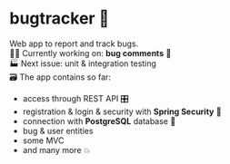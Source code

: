 # bugtracker :bug:
Web app to report and track bugs. <br>
👷‍♂️ Currently working on: **bug comments** 🧪 <br>
🏭 Next issue: unit & integration testing <br>
🗃️ The app contains so far:
- access through REST API 🎛️
- registration & login & security with **Spring Security** 🥬
- connection with **PostgreSQL** database 🐘
- bug & user entities
- some MVC
- and many more :boom:
